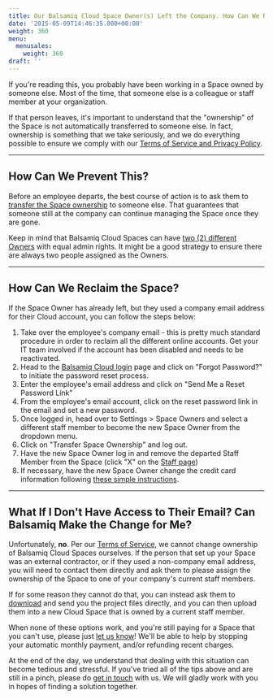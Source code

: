 ```yaml
---
title: Our Balsamiq Cloud Space Owner(s) Left the Company. How Can We Reclaim Our Space?
date: '2015-05-09T14:46:35.000+00:00'
weight: 360
menu:
  menusales:
    weight: 360
draft: ''
---
```


If you're reading this, you probably have been working in a Space owned by someone else. Most of the time, that someone else is a colleague or staff member at your organization.

If that person leaves, it's important to understand that the "ownership" of the Space is not automatically transferred to someone else. In fact, ownership is something that we take seriously, and we do everything possible to ensure we comply with our [Terms of Service and Privacy Policy](https://balsamiq.com/legal/).

* * *

## How Can We Prevent This?

Before an employee departs, the best course of action is to ask them to [transfer the Space ownership](https://docs.balsamiq.com/cloud/spaces/#changing-and-adding-space-owners) to someone else. That guarantees that someone still at the company can continue managing the Space once they are gone.

Keep in mind that Balsamiq Cloud Spaces can have [two (2) different Owners](https://docs.balsamiq.com/cloud/spaces/#changing-and-adding-space-owners) with equal admin rights. It might be a good strategy to ensure there are always two people assigned as the Owners.

* * *

## How Can We Reclaim the Space?

If the Space Owner has already left, but they used a company email address for their Cloud account, you can follow the steps below:

1.  Take over the employee's company email - this is pretty much standard procedure in order to reclaim all the different online accounts. Get your IT team involved if the account has been disabled and needs to be reactivated.
2.  Head to the [Balsamiq Cloud login](https://balsamiq.cloud/#login) page and click on "Forgot Password?" to initiate the password reset process.
3.  Enter the employee's email address and click on "Send Me a Reset Password Link"
4.  From the employee's email account, click on the reset password link in the email and set a new password.
5.  Once logged in, head over to Settings > Space Owners and select a different staff member to become the new Space Owner from the dropdown menu.
6.  Click on "Transfer Space Ownership" and log out.
7.  Have the new Space Owner log in and remove the departed Staff Member from the Space (click "X" on the [Staff page](https://docs.balsamiq.com/cloud/spaces/#managing-users))
8.  If necessary, have the new Space Owner change the credit card information following [these simple instructions](/sales/cloudsubscriptions/#updating-your-credit-card-or-invoice-information).

* * *

## What If I Don't Have Access to Their Email? Can Balsamiq Make the Change for Me?

Unfortunately, **no**. Per our [Terms of Service](https://balsamiq.com/legal/privacy/#passwords), we cannot change ownership of Balsamiq Cloud Spaces ourselves. If the person that set up your Space was an external contractor, or if they used a non-company email address, you will need to contact them directly and ask them to please assign the ownership of the Space to one of your company's current staff members.

If for some reason they cannot do that, you can instead ask them to [download](https://docs.balsamiq.com/cloud/projects/#cloning-downloading-and-deleting-projects) and send you the project files directly, and you can then upload them into a new Cloud Space that is owned by a current staff member.

When none of these options work, and you're still paying for a Space that you can't use, please just [let us know](mailto:sales@balsamiq.com?subject=Our%20space%20owner%20left%20and%20we%20need%20help%20canceling%20our%20Cloud%20subscription)! We'll be able to help by stopping your automatic monthly payment, and/or refunding recent charges.

At the end of the day, we understand that dealing with this situation can become tedious and stressful. If you've tried all of the tips above and are still in a pinch, please do [get in touch](mailto:sales@balsamiq.com?subject=Our%20Space%20Owner%20Left%20and%20We%20Don't%20Know%20What%20to%20Do) with us. We will gladly work with you in hopes of finding a solution together.

